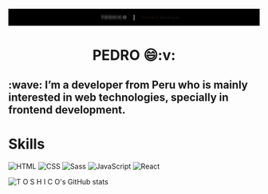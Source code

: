 
![An old rock in the desert](gif/Header.gif)

<h1 align="center">PEDRO 😄:v: </h1>
<H2> :wave: I’m a developer from Peru who is mainly interested in web technologies, specially in frontend development. </H2>

<h1 align="left">Skills </h1>

![HTML](https://img.shields.io/badge/HTML-000?style=for-the-badge&logo=html5) ![CSS](https://img.shields.io/badge/CSS-000?style=for-the-badge&logo=css3&logoColor=1572B6) ![Sass](https://img.shields.io/badge/Sass-000?style=for-the-badge&logo=sass)  ![JavaScript](https://img.shields.io/badge/JavaScript-000?style=for-the-badge&logo=javascript) ![React](https://img.shields.io/badge/React-000?style=for-the-badge&logo=react) 



![T O S H I C O's GitHub stats](https://github-readme-stats.vercel.app/api?username=toshicoxyz&title_color=fff&bg_color=70,000,333&show_icons=true&text_color=999&icon_color=fff&border_color=000)




